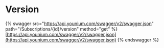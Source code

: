 # Version

{% swagger src="https://api.younium.com/swagger/v2/swagger.json" path="/Subscriptions/{id}/version" method="get" %}
[https://api.younium.com/swagger/v2/swagger.json](https://api.younium.com/swagger/v2/swagger.json)
{% endswagger %}
